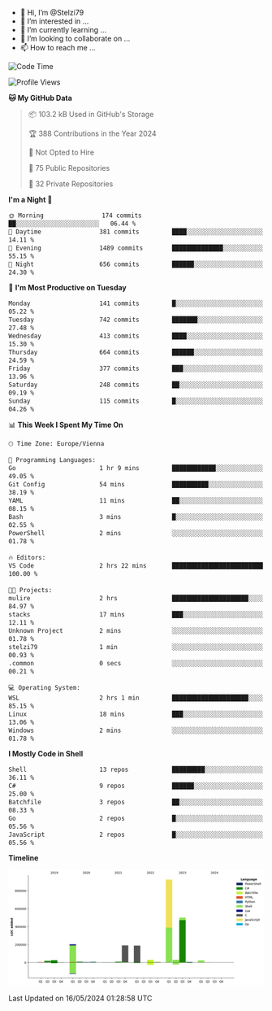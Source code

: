- 👋 Hi, I’m @Stelzi79
- 👀 I’m interested in ...
- 🌱 I’m currently learning ...
- 💞️ I’m looking to collaborate on ...
- 📫 How to reach me ...

<!--START_SECTION:waka-->
![Code Time](http://img.shields.io/badge/Code%20Time-995%20hrs%207%20mins-blue)

![Profile Views](http://img.shields.io/badge/Profile%20Views-0-blue)

**🐱 My GitHub Data** 

> 📦 103.2 kB Used in GitHub's Storage 
 > 
> 🏆 388 Contributions in the Year 2024
 > 
> 🚫 Not Opted to Hire
 > 
> 📜 75 Public Repositories 
 > 
> 🔑 32 Private Repositories 
 > 
**I'm a Night 🦉** 

```text
🌞 Morning                174 commits         ██░░░░░░░░░░░░░░░░░░░░░░░   06.44 % 
🌆 Daytime                381 commits         ████░░░░░░░░░░░░░░░░░░░░░   14.11 % 
🌃 Evening                1489 commits        ██████████████░░░░░░░░░░░   55.15 % 
🌙 Night                  656 commits         ██████░░░░░░░░░░░░░░░░░░░   24.30 % 
```
📅 **I'm Most Productive on Tuesday** 

```text
Monday                   141 commits         █░░░░░░░░░░░░░░░░░░░░░░░░   05.22 % 
Tuesday                  742 commits         ███████░░░░░░░░░░░░░░░░░░   27.48 % 
Wednesday                413 commits         ████░░░░░░░░░░░░░░░░░░░░░   15.30 % 
Thursday                 664 commits         ██████░░░░░░░░░░░░░░░░░░░   24.59 % 
Friday                   377 commits         ███░░░░░░░░░░░░░░░░░░░░░░   13.96 % 
Saturday                 248 commits         ██░░░░░░░░░░░░░░░░░░░░░░░   09.19 % 
Sunday                   115 commits         █░░░░░░░░░░░░░░░░░░░░░░░░   04.26 % 
```


📊 **This Week I Spent My Time On** 

```text
🕑︎ Time Zone: Europe/Vienna

💬 Programming Languages: 
Go                       1 hr 9 mins         ████████████░░░░░░░░░░░░░   49.05 % 
Git Config               54 mins             ██████████░░░░░░░░░░░░░░░   38.19 % 
YAML                     11 mins             ██░░░░░░░░░░░░░░░░░░░░░░░   08.15 % 
Bash                     3 mins              █░░░░░░░░░░░░░░░░░░░░░░░░   02.55 % 
PowerShell               2 mins              ░░░░░░░░░░░░░░░░░░░░░░░░░   01.78 % 

🔥 Editors: 
VS Code                  2 hrs 22 mins       █████████████████████████   100.00 % 

🐱‍💻 Projects: 
mulire                   2 hrs               █████████████████████░░░░   84.97 % 
stacks                   17 mins             ███░░░░░░░░░░░░░░░░░░░░░░   12.11 % 
Unknown Project          2 mins              ░░░░░░░░░░░░░░░░░░░░░░░░░   01.78 % 
stelzi79                 1 min               ░░░░░░░░░░░░░░░░░░░░░░░░░   00.93 % 
.common                  0 secs              ░░░░░░░░░░░░░░░░░░░░░░░░░   00.21 % 

💻 Operating System: 
WSL                      2 hrs 1 min         █████████████████████░░░░   85.15 % 
Linux                    18 mins             ███░░░░░░░░░░░░░░░░░░░░░░   13.06 % 
Windows                  2 mins              ░░░░░░░░░░░░░░░░░░░░░░░░░   01.78 % 
```

**I Mostly Code in Shell** 

```text
Shell                    13 repos            █████████░░░░░░░░░░░░░░░░   36.11 % 
C#                       9 repos             ██████░░░░░░░░░░░░░░░░░░░   25.00 % 
Batchfile                3 repos             ██░░░░░░░░░░░░░░░░░░░░░░░   08.33 % 
Go                       2 repos             █░░░░░░░░░░░░░░░░░░░░░░░░   05.56 % 
JavaScript               2 repos             █░░░░░░░░░░░░░░░░░░░░░░░░   05.56 % 
```



**Timeline**

![Lines of Code chart](https://raw.githubusercontent.com/Stelzi79/Stelzi79/main/assets/bar_graph.png)


 Last Updated on 16/05/2024 01:28:58 UTC
<!--END_SECTION:waka-->

<!---
Stelzi79/Stelzi79 is a ✨ special ✨ repository because its `README.md` (this file) appears on your GitHub profile.
You can click the Preview link to take a look at your changes.
--->
